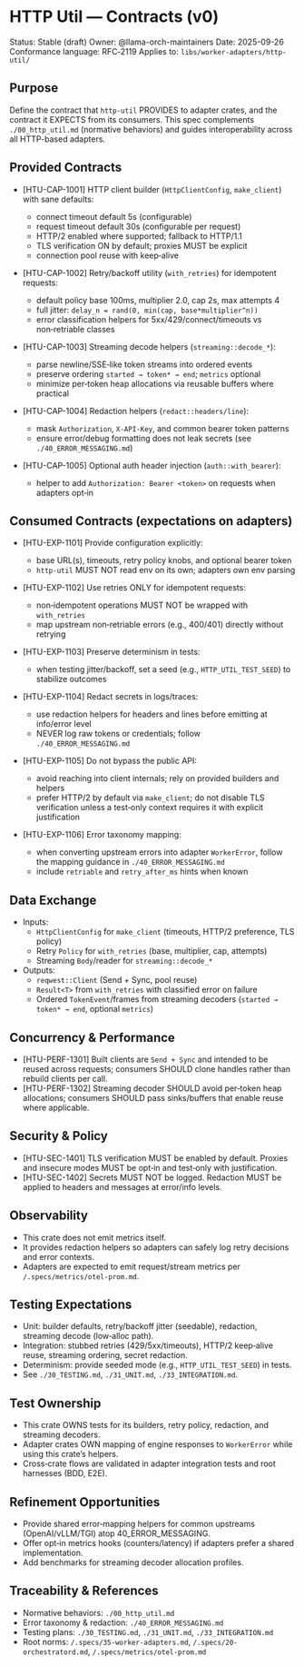 # HTTP Util — Contracts (v0)

Status: Stable (draft)
Owner: @llama-orch-maintainers
Date: 2025-09-26
Conformance language: RFC‑2119
Applies to: `libs/worker-adapters/http-util/`

## Purpose

Define the contract that `http-util` PROVIDES to adapter crates, and the contract it EXPECTS from
its consumers. This spec complements `./00_http_util.md` (normative behaviors) and guides
interoperability across all HTTP-based adapters.

## Provided Contracts

- [HTU-CAP-1001] HTTP client builder (`HttpClientConfig`, `make_client`) with sane defaults:
  - connect timeout default 5s (configurable)
  - request timeout default 30s (configurable per request)
  - HTTP/2 enabled where supported; fallback to HTTP/1.1
  - TLS verification ON by default; proxies MUST be explicit
  - connection pool reuse with keep‑alive

- [HTU-CAP-1002] Retry/backoff utility (`with_retries`) for idempotent requests:
  - default policy base 100ms, multiplier 2.0, cap 2s, max attempts 4
  - full jitter: `delay_n = rand(0, min(cap, base*multiplier^n))`
  - error classification helpers for 5xx/429/connect/timeouts vs non‑retriable classes

- [HTU-CAP-1003] Streaming decode helpers (`streaming::decode_*`):
  - parse newline/SSE‑like token streams into ordered events
  - preserve ordering `started → token* → end`; `metrics` optional
  - minimize per‑token heap allocations via reusable buffers where practical

- [HTU-CAP-1004] Redaction helpers (`redact::headers/line`):
  - mask `Authorization`, `X-API-Key`, and common bearer token patterns
  - ensure error/debug formatting does not leak secrets (see `./40_ERROR_MESSAGING.md`)

- [HTU-CAP-1005] Optional auth header injection (`auth::with_bearer`):
  - helper to add `Authorization: Bearer <token>` on requests when adapters opt‑in

## Consumed Contracts (expectations on adapters)

- [HTU-EXP-1101] Provide configuration explicitly:
  - base URL(s), timeouts, retry policy knobs, and optional bearer token
  - `http-util` MUST NOT read env on its own; adapters own env parsing

- [HTU-EXP-1102] Use retries ONLY for idempotent requests:
  - non‑idempotent operations MUST NOT be wrapped with `with_retries`
  - map upstream non‑retriable errors (e.g., 400/401) directly without retrying

- [HTU-EXP-1103] Preserve determinism in tests:
  - when testing jitter/backoff, set a seed (e.g., `HTTP_UTIL_TEST_SEED`) to stabilize outcomes

- [HTU-EXP-1104] Redact secrets in logs/traces:
  - use redaction helpers for headers and lines before emitting at info/error level
  - NEVER log raw tokens or credentials; follow `./40_ERROR_MESSAGING.md`

- [HTU-EXP-1105] Do not bypass the public API:
  - avoid reaching into client internals; rely on provided builders and helpers
  - prefer HTTP/2 by default via `make_client`; do not disable TLS verification unless a test‑only context requires it with explicit justification

- [HTU-EXP-1106] Error taxonomy mapping:
  - when converting upstream errors into adapter `WorkerError`, follow the mapping guidance in `./40_ERROR_MESSAGING.md`
  - include `retriable` and `retry_after_ms` hints when known

## Data Exchange

- Inputs:
  - `HttpClientConfig` for `make_client` (timeouts, HTTP/2 preference, TLS policy)
  - Retry `Policy` for `with_retries` (base, multiplier, cap, attempts)
  - Streaming `Body`/reader for `streaming::decode_*`
- Outputs:
  - `reqwest::Client` (Send + Sync, pool reuse)
  - `Result<T>` from `with_retries` with classified error on failure
  - Ordered `TokenEvent`/frames from streaming decoders (`started → token* → end`, optional `metrics`)
## Concurrency & Performance

- [HTU-PERF-1301] Built clients are `Send + Sync` and intended to be reused across requests; consumers SHOULD clone handles rather than rebuild clients per call.
- [HTU-PERF-1302] Streaming decoder SHOULD avoid per‑token heap allocations; consumers SHOULD pass sinks/buffers that enable reuse where applicable.

## Security & Policy

- [HTU-SEC-1401] TLS verification MUST be enabled by default. Proxies and insecure modes MUST be opt‑in and test‑only with justification.
- [HTU-SEC-1402] Secrets MUST NOT be logged. Redaction MUST be applied to headers and messages at error/info levels.

## Observability

- This crate does not emit metrics itself.
- It provides redaction helpers so adapters can safely log retry decisions and error contexts.
- Adapters are expected to emit request/stream metrics per `/.specs/metrics/otel-prom.md`.

## Testing Expectations

- Unit: builder defaults, retry/backoff jitter (seedable), redaction, streaming decode (low‑alloc path).
- Integration: stubbed retries (429/5xx/timeouts), HTTP/2 keep‑alive reuse, streaming ordering, secret redaction.
- Determinism: provide seeded mode (e.g., `HTTP_UTIL_TEST_SEED`) in tests.
- See `./30_TESTING.md`, `./31_UNIT.md`, `./33_INTEGRATION.md`.

## Test Ownership

- This crate OWNS tests for its builders, retry policy, redaction, and streaming decoders.
- Adapter crates OWN mapping of engine responses to `WorkerError` while using this crate’s helpers.
- Cross‑crate flows are validated in adapter integration tests and root harnesses (BDD, E2E).

## Refinement Opportunities

- Provide shared error‑mapping helpers for common upstreams (OpenAI/vLLM/TGI) atop 40_ERROR_MESSAGING.
- Offer opt‑in metrics hooks (counters/latency) if adapters prefer a shared implementation.
- Add benchmarks for streaming decoder allocation profiles.

## Traceability & References

- Normative behaviors: `./00_http_util.md`
- Error taxonomy & redaction: `./40_ERROR_MESSAGING.md`
- Testing plans: `./30_TESTING.md`, `./31_UNIT.md`, `./33_INTEGRATION.md`
- Root norms: `/.specs/35-worker-adapters.md`, `/.specs/20-orchestratord.md`, `/.specs/metrics/otel-prom.md`
